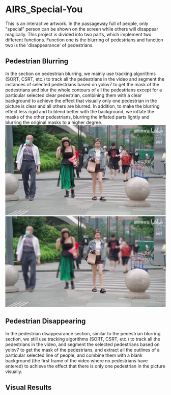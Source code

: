 # AIRS_Special-You
This is an interactive artwork. In the passageway full of people, only "special" person can be shown on the screen while others will disappear magically. This project is divided into two parts, which implement two different functions. Function one is the blurring of pedestrians and function two is the 'disappearance' of pedestrians.
## Pedestrian Blurring
In the section on pedestrian blurring, we mainly use tracking algorithms (SORT, CSRT, etc.) to track all the pedestrians in the video and segment the instances of selected pedestrians based on yolov7 to get the mask of the pedestrians and blur the whole contours of all the pedestrians except for a particular selected clear pedestrian, combining them with a clear background to achieve the effect that visually only one pedestrian in the picture is clear and all others are blurred. In addition, to make the blurring effect less rigid and to blend better with the background, we inflate the masks of the other pedestrians, blurring the inflated parts lightly and blurring the original masks to a higher degree.
![Original](https://github.com/Judy-Liang/AIRS_Special-You/blob/main/img_readme/blur_org.jpg)![Blurred](https://github.com/Judy-Liang/AIRS_Special-You/blob/main/img_readme/blur_result.jpg)
## Pedestrian Disappearing
In the pedestrian disappearance section, similar to the pedestrian blurring section, we still use tracking algorithms (SORT, CSRT, etc.) to track all the pedestrians in the video, and segment the selected pedestrians based on yolov7 to get the mask of the pedestrians, and extract all the outlines of a particular selected line of people, and combine them with a blank background (the first frame of the video where no pedestrians have entered) to achieve the effect that there is only one pedestrian in the picture visually.
## Visual Results
 
